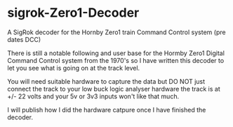 # sigrok-Zero1-Decoder
A SigRok decoder for the Hornby Zero1 train Command Control system (pre dates DCC)

There is still a notable following and user base for the Hormby Zero1 Digital 
Command Control system from the 1970's so I have written this decoder to let you see what
is going on at the track level.

You will need suitable hardware to capture the data but DO NOT just connect the track to your
low buck logic analyser hardware the track is at +/- 22 volts and your 5v or 3v3 inputs won't
like that much.

I will publish how I did the hardware catpure once I have finished the decoder.
